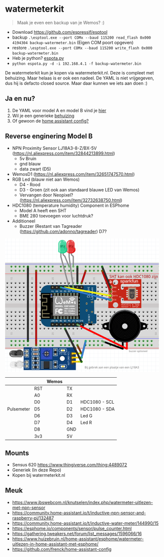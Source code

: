 # watermeterkit

> Maak je even een backup van je Wemos? :)
- Download https://github.com/espressif/esptool
- backup `.\esptool.exe --port COMx --baud 115200 read_flash 0x000 4194304 backup-watermeter.bin` (Eigen COM poort opgeven)
- restore `.\esptool.exe --port COMx --baud 115200 write_flash 0x000 backup-watermeter.bin`
- Heb je python? [espota.py](https://github.com/esp8266/Arduino/blob/master/tools/espota.py)
- `python espota.py -d -i 192.168.4.1 -f backup-watermeter.bin`

De watermeterkit kun je kopen via watermeterkit.nl. Deze is compleet met behuizing. Maar helaas is er ook een nadeel. De YAML is niet vrijgegeven, dus hij is defacto closed source. Maar daar kunnen we iets aan doen :)

## Ja en nu?
1. De YAML voor model A en model B vind je [hier](esphome)
2. Wil je een generieke [behuizing](mount)
3. Of gewoon de [home assistant config?](homeassistant)

## Reverse enginering Model B
- NPN Proximity Sensor LJ18A3-8-Z/BX-5V (https://nl.aliexpress.com/item/32844213899.html)
  - 5v Bruin
  - gnd blauw
  - data zwart (D5)
- WemosD1 (https://nl.aliexpress.com/item/32651747570.html)
- RGB Led (blauw niet aan Wemos)
  - D4 - Rood
  - D3 - Groen (zit ook aan standaard blauwe LED van Wemos)
  - Vervangen door Neopixel? (https://nl.aliexpress.com/item/32732638750.html)
- HDC1080 (temperature humidity) Component in ESPhome
  - Model A heeft een SHT
  - BME 280 toevoegen voor luchtdruk?
- Additioneel
  - Buzzer (Restant van Tagreader (https://github.com/adonno/tagreader) D7?

![Schema](schema.png)

|   |   | Wemos  |   |   |
|---|---|---|---|---|
|   |RST|   |TX |   |
|   |A0|   |RX |   |
|   |D0|   |D1 |HDC1080 - SCL|
|Pulsemeter|D5|   |D2 |HDC1080 - SDA|
|   |D6|   |D3 |Led G|
|   |D7|   |D4 |Led R|
|   |D8|   |GND|   |
|   |3v3|   |5V|   |

## Mounts
- Sensus 620 https://www.thingiverse.com/thing:4489072
- Generiek (In deze Repo)
- Kopen bij watermeterkit.nl
 
## Meuk
- https://www.jbswebcom.nl/knutselen/index.php/watermeter-uitlezen-met-npn-sensor
- https://community.home-assistant.io/t/inductive-npn-sensor-and-raspberry-pi/132487
- https://community.home-assistant.io/t/inductive-water-meter/144990/15
- https://esphome.io/components/sensor/pulse_counter.html
- https://gathering.tweakers.net/forum/list_messages/1596066/16
- https://www.huizebruin.nl/home-assistant/esphome/watermeter-uitlezen-in-home-assistant-met-esphome/
- https://github.com/frenck/home-assistant-config
